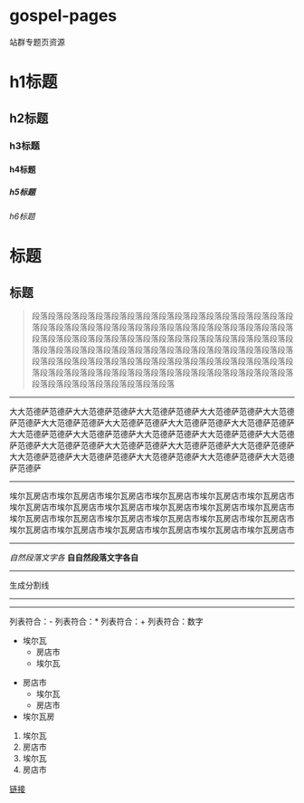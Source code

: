 # gospel-pages
站群专题页资源

# h1标题
## h2标题
### h3标题
#### h4标题
##### h5标题
###### h6标题

标题
===

标题
---

> 段落段落段落段落段落段落段落段落段落段落段落段落段落段落段落段落段落段落段落段落段落段落段落段落段落段落段落段落段落段落段落段落段落段落段落段落段落段落段落段落段落段落段落段落段落段落段落段落段落段落段落段落段落段落段落段落段落段落段落段落段落段落段落段落段落段落段落段落段落段落段落段落段落段落段落段落段落段落段落段落段落段落段落段落段落段落段落段落段落段落段落段落段落段落段落段落段落段落段落段落段落段落段落段落段落段落段落段落

---

大大范德萨范德萨大大范德萨范德萨大大范德萨范德萨大大范德萨范德萨大大范德萨范德萨大大范德萨范德萨大大范德萨范德萨大大范德萨范德萨大大范德萨范德萨大大范德萨范德萨大大范德萨范德萨大大范德萨范德萨大大范德萨范德萨大大范德萨范德萨大大范德萨范德萨大大范德萨范德萨大大范德萨范德萨大大范德萨范德萨大大范德萨范德萨大大范德萨范德萨大大范德萨范德萨大大范德萨范德萨大大范德萨范德萨

***

埃尔瓦房店市埃尔瓦房店市埃尔瓦房店市埃尔瓦房店市埃尔瓦房店市埃尔瓦房店市埃尔瓦房店市埃尔瓦房店市埃尔瓦房店市埃尔瓦房店市埃尔瓦房店市埃尔瓦房店市埃尔瓦房店市埃尔瓦房店市埃尔瓦房店市埃尔瓦房店市埃尔瓦房店市埃尔瓦房店市埃尔瓦房店市埃尔瓦房店市埃尔瓦房店市埃尔瓦房店市埃尔瓦房店市埃尔瓦房店市

___

_自然段落文字各_ 
__自自然段落文字各自__

- - -

生成分割线

---
***

列表符合：-
列表符合：*
列表符合：+
列表符合：数字

- 埃尔瓦
  - 房店市
  - 埃尔瓦

* 房店市
  * 埃尔瓦
  * 房店市
* 埃尔瓦房

1. 埃尔瓦
  1. 房店市
  0. 埃尔瓦
0. 房店市

[链接](https://www.google.com)
